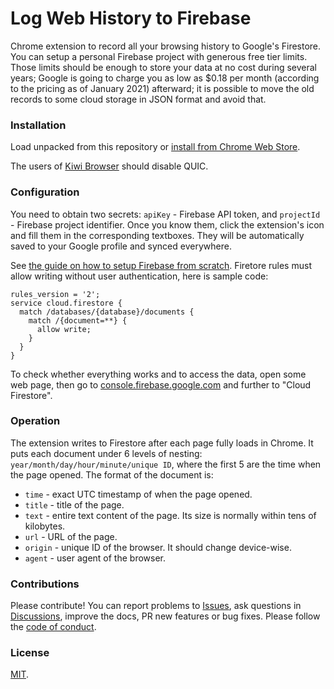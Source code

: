 # Log Web History to Firebase

Chrome extension to record all your browsing history to Google's Firestore.
You can setup a personal Firebase project with generous free tier limits.
Those limits should be enough to store your data at no cost during several years;
Google is going to charge you as low as $0.18 per month (according to the pricing as of January 2021) afterward;
it is possible to move the old records to some cloud storage in JSON format and avoid that.

### Installation

Load unpacked from this repository or [install from Chrome Web Store](https://chrome.google.com/webstore/detail/log-web-history-to-fireba/peeibbgjeaolekgoojkeefogkllmfgjf).

The users of [Kiwi Browser](https://kiwibrowser.com/) should disable QUIC.

### Configuration

You need to obtain two secrets: `apiKey` - Firebase API token, and `projectId` - Firebase project identifier. Once you know them, click the extension's icon and fill them in the corresponding textboxes. They will be automatically saved to your Google profile and synced everywhere.

See [the guide on how to setup Firebase from scratch](FIREBASE.md). Firetore rules must allow writing without user authentication, here is sample code:

```
rules_version = '2';
service cloud.firestore {
  match /databases/{database}/documents {
    match /{document=**} {
      allow write;
    }
  }
}
```

To check whether everything works and to access the data, open some web page, then go to [console.firebase.google.com](https://console.firebase.google.com/) and further to "Cloud Firestore".

### Operation

The extension writes to Firestore after each page fully loads in Chrome. It puts each document under 6 levels of nesting: `year/month/day/hour/minute/unique ID`, where the first 5 are the time when the page opened. The format of the document is:

* `time` - exact UTC timestamp of when the page opened.
* `title` - title of the page.
* `text` - entire text content of the page. Its size is normally within tens of kilobytes.
* `url` - URL of the page.
* `origin` - unique ID of the browser. It should change device-wise.
* `agent` - user agent of the browser.

### Contributions

Please contribute! You can report problems to [Issues](https://github.com/vmarkovtsev/web-history-extension/issues), ask questions in [Discussions](https://github.com/vmarkovtsev/web-history-extension/discussions), improve the docs, PR new features or bug fixes.
Please follow the [code of conduct](CODE_OF_CONDUCT.md).

### License

[MIT](LICENSE).


